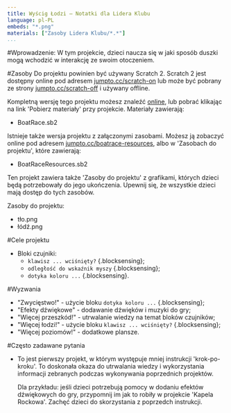 ```yaml
---
title: Wyścig Łodzi — Notatki dla Lidera Klubu
language: pl-PL
embeds: "*.png"
materials: ["Zasoby Lidera Klubu/*.*"]
...
```


#Wprowadzenie:
W tym projekcie, dzieci naucza się w jaki sposób duszki mogą wchodzić w interakcję ze swoim otoczeniem.

#Zasoby
Do projektu powinien być używany Scratch 2. Scratch 2 jest dostępny online pod adresem [jumpto.cc/scratch-on](http://jumpto.cc/scratch-on) lub może być pobrany ze strony [jumpto.cc/scratch-off](http://jumpto.cc/scratch-off) i używany offline.

Kompletną wersję tego projektu możesz znaleźć <a href="http://scratch.mit.edu/projects/63957956/#editor">online</a>, lub pobrać klikając na link 'Pobierz materiały' przy projekcie. Materiały zawierają:

+ BoatRace.sb2

Istnieje także wersja projektu z załączonymi zasobami. Możesz ją zobaczyć online pod adresem [jumpto.cc/boatrace-resources](http://jumpto.cc/boatrace-resources), albo w 'Zasobach do projektu', które zawierają:

+ BoatRaceResources.sb2 

Ten projekt zawiera także 'Zasoby do projektu' z grafikami, których dzieci będą potrzebowały do jego ukończenia. Upewnij się, że wszystkie dzieci mają dostęp do tych zasobów.

Zasoby do projektu:
+ tło.png
+ łódź.png

#Cele projektu
+ Bloki czujniki:
	+ `klawisz ... wciśnięty?` {.blocksensing};
	+ `odległość do wskaźnik myszy` {.blocksensing};
	+ `dotyka koloru ...` {.blocksensing}.

#Wyzwania
+ "Zwycięstwo!" - użycie bloku `dotyka koloru ...` {.blocksensing};
+ "Efekty dźwiękowe" - dodawanie dźwięków i muzyki do gry;
+ "Więcej przeszkód!" - utrwalanie wiedzy na temat bloków czujników;
+ "Więcej łodzi!" - użycie bloku `klawisz ... wciśnięty?` {.blocksensing};
+ "Więcej poziomów!" - dodatkowe plansze.

#Często zadawane pytania
+ To jest pierwszy projekt, w którym występuje mniej instrukcji 'krok-po-kroku'. To doskonała okaza do utrwalania wiedzy i wykorzystania informacji zebranych podczas wykonywania poprzednich projektów.

	Dla przykładu: jeśli dzieci potrzebują pomocy w dodaniu efektów dźwiękowych do gry, przypomnij im jak to robiły w projekcie 'Kapela Rockowa'. Zachęć dzieci do skorzystania z poprzedch instrukcji.
